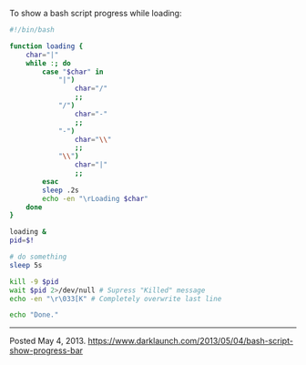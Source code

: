 To show a bash script progress while loading:

```sh
#!/bin/bash

function loading {
    char="|"
    while :; do
        case "$char" in
            "|")
                char="/"
                ;;
            "/")
                char="-"
                ;;
            "-")
                char="\\"
                ;;
            "\\")
                char="|"
                ;;
        esac
        sleep .2s
        echo -en "\rLoading $char"
    done
}

loading &
pid=$!

# do something
sleep 5s

kill -9 $pid
wait $pid 2>/dev/null # Supress "Killed" message
echo -en "\r\033[K" # Completely overwrite last line

echo "Done."
```

---

Posted May 4, 2013.
https://www.darklaunch.com/2013/05/04/bash-script-show-progress-bar